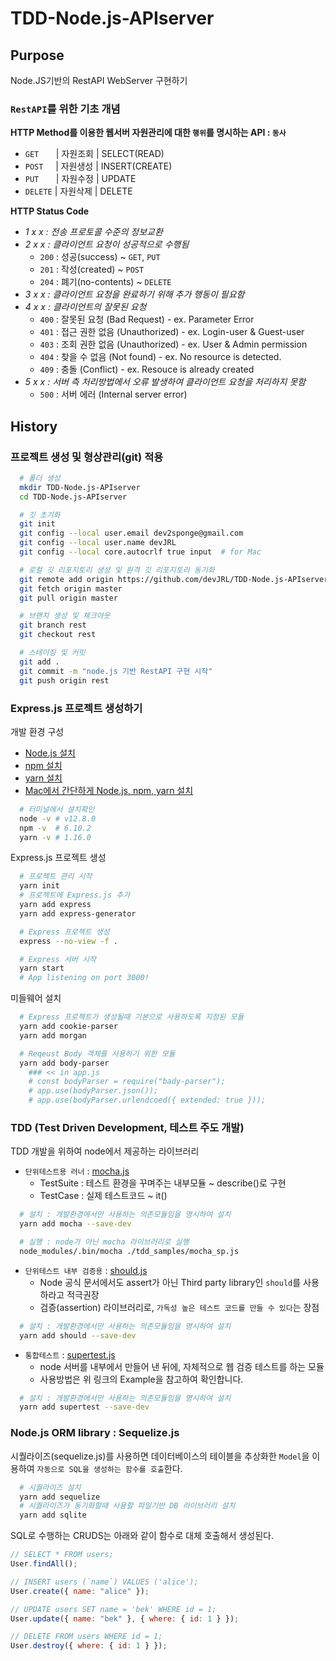 # TDD-Node.js-APIserver

## Purpose

Node.JS기반의 RestAPI WebServer 구현하기

### `RestAPI`를 위한 기초 개념

**HTTP Method를 이용한 웹서버 자원관리에 대한 `행위`를 명시하는 API : `동사`**

- `GET` &nbsp;&nbsp;&nbsp;&nbsp;&nbsp; | 자원조회 | SELECT(READ)
- `POST`&nbsp;&nbsp;&nbsp;&nbsp; | 자원생성 | INSERT(CREATE)
- `PUT` &nbsp;&nbsp;&nbsp;&nbsp;&nbsp; | 자원수정 | UPDATE
- `DELETE` | 자원삭제 | DELETE

**HTTP Status Code**

- _1 x x : 전송 프로토콜 수준의 정보교환_
- _2 x x : 클라이언트 요청이 성공적으로 수행됨_
  - `200` : 성공(success) ~ `GET`, `PUT`
  - `201` : 작성(created) ~ `POST`
  - `204` : 폐기(no-contents) ~ `DELETE`
- _3 x x : 클라이언트 요청을 완료하기 위해 추가 행동이 필요함_
- _4 x x : 클라이언트의 잘못된 요청_
  - `400` : 잘못된 요청 (Bad Request) - ex. Parameter Error
  - `401` : 접근 권한 없음 (Unauthorized) - ex. Login-user & Guest-user
  - `403` : 조회 권한 없음 (Unauthorized) - ex. User & Admin permission
  - `404` : 찾을 수 없음 (Not found) - ex. No resource is detected.
  - `409` : 충돌 (Conflict) - ex. Resouce is already created
- _5 x x : 서버 측 처리방법에서 오류 발생하여 클라이언트 요청을 처리하지 못함_
  - `500` : 서버 에러 (Internal server error)

## History

### 프로젝트 생성 및 형상관리(git) 적용

```bash
  # 폴더 생성
  mkdir TDD-Node.js-APIserver
  cd TDD-Node.js-APIserver

  # 깃 초기화
  git init
  git config --local user.email dev2sponge@gmail.com
  git config --local user.name devJRL
  git config --local core.autocrlf true input  # for Mac

  # 로컬 깃 리포지토리 생성 및 원격 깃 리포지토리 동기화
  git remote add origin https://github.com/devJRL/TDD-Node.js-APIserver.git
  git fetch origin master
  git pull origin master

  # 브랜치 생성 및 체크아웃
  git branch rest
  git checkout rest

  # 스테이징 및 커밋
  git add .
  git commit -m "node.js 기반 RestAPI 구현 시작"
  git push origin rest
```

### Express.js 프로젝트 생성하기

개발 환경 구성

- [Node.js 설치](https://nodejs.org/ko/download/)
- [npm 설치](https://www.npmjs.com/get-npm)
- [yarn 설치](https://yarnpkg.com/lang/en/docs/install/#mac-stable)
- [Mac에서 간단하게 Node.js, npm, yarn 설치](https://junhobaik.github.io/install-node-yarn/)

```bash
  # 터미널에서 설치확인
  node -v # v12.8.0
  npm -v  # 6.10.2
  yarn -v # 1.16.0
```

Express.js 프로젝트 생성

```bash
  # 프로젝트 관리 시작
  yarn init
  # 프로젝트에 Express.js 추가
  yarn add express
  yarn add express-generator

  # Express 프로젝트 생성
  express --no-view -f .

  # Express 서버 시작
  yarn start
  # App listening on port 3000!
```

미들웨어 설치

```bash
  # Express 프로젝트가 생성될때 기본으로 사용하도록 지정된 모듈
  yarn add cookie-parser
  yarn add morgan

  # Reqeust Body 객체를 사용하기 위한 모듈
  yarn add body-parser
    ### << in app.js
    # const bodyParser = require("bady-parser");
    # app.use(bodyParser.json());
    # app.use(bodyParser.urlendcoed({ extended: true }));
```

### TDD (Test Driven Development, 테스트 주도 개발)

TDD 개발을 위하여 node에서 제공하는 라이브러리

- `단위테스트용 러너` : [mocha.js](https://mochajs.org/)
  - TestSuite : 테스트 환경을 꾸며주는 내부모듈 ~ describe()로 구현
  - TestCase : 실제 테스트코드 ~ it()

```bash
  # 설치 : 개발환경에서만 사용하는 의존모듈임을 명시하여 설치
  yarn add mocha --save-dev

  # 실행 : node가 아닌 mocha 라이브러리로 실행
  node_modules/.bin/mocha ./tdd_samples/mocha_sp.js
```

- `단위테스트 내부 검증용` : [should.js](https://github.com/shouldjs/should.js)
  - Node 공식 문서에서도 assert가 아닌 Third party library인 `should`를 사용하라고 적극권장
  - 검증(assertion) 라이브러리로, `가독성 높은 테스트 코드를 만들 수 있다`는 장점

```bash
  # 설치 : 개발환경에서만 사용하는 의존모듈임을 명시하여 설치
  yarn add should --save-dev
```

- `통합테스트` : [supertest.js](https://github.com/visionmedia/supertest)
  - node 서버를 내부에서 만들어 낸 뒤에, 자체적으로 웹 검증 테스트를 하는 모듈
  - 사용방법은 위 링크의 Example을 참고하여 확인합니다.

```bash
  # 설치 : 개발환경에서만 사용하는 의존모듈임을 명시하여 설치
  yarn add supertest --save-dev
```

### Node.js ORM library : Sequelize.js

시퀄라이즈(sequelize.js)를 사용하면 데이터베이스의 테이블을 추상화한 `Model`을 이용하여 `자동으로 SQL을 생성하는 함수를 호출`한다.

```bash
  # 시퀄라이즈 설치
  yarn add sequelize
  # 시퀄라이즈가 동기화할때 사용할 파일기반 DB 라이브러리 설치
  yarn add sqlite
```

SQL로 수행하는 CRUDS는 아래와 같이 함수로 대체 호출해서 생성된다.

```javascript
// SELECT * FROM users;
User.findAll();

// INSERT users (`name`) VALUES ('alice');
User.create({ name: "alice" });

// UPDATE users SET name = 'bek' WHERE id = 1;
User.update({ name: "bek" }, { where: { id: 1 } });

// DELETE FROM users WHERE id = 1;
User.destroy({ where: { id: 1 } });
```

